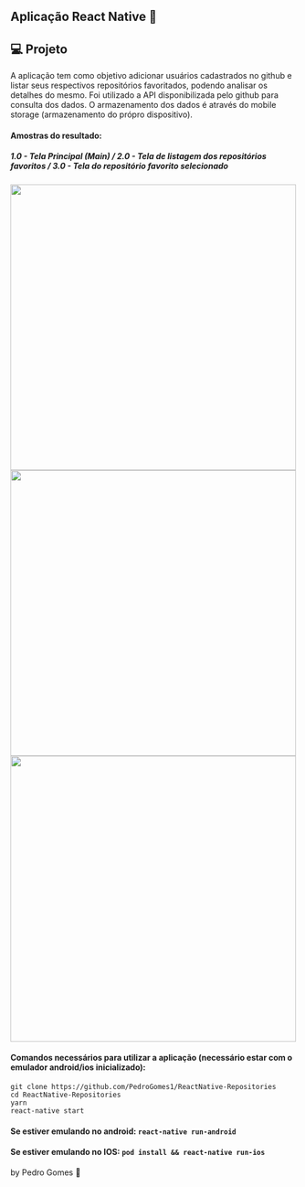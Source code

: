  ## Aplicação React Native :rocket:

## :computer: Projeto

A aplicação tem como objetivo adicionar usuários cadastrados no github e listar seus respectivos repositórios favoritados, podendo analisar os detalhes do mesmo. Foi utilizado a API disponibilizada pelo github para consulta dos dados. O armazenamento dos dados é através do mobile storage (armazenamento do própro dispositivo).

#### Amostras do resultado:

##### 1.0 - Tela Principal (Main)  / 2.0 - Tela de listagem dos repositórios favoritos / 3.0 - Tela do repositório favorito selecionado
<div>
<img src="https://user-images.githubusercontent.com/45200253/75474512-e0748600-5975-11ea-91e2-5c5fe7f3633e.png" height="500" width="">
<img src="https://user-images.githubusercontent.com/45200253/75475536-b8862200-5977-11ea-8ffe-123bae849312.png" height="500" width="">
<img src="https://user-images.githubusercontent.com/45200253/75475601-d2276980-5977-11ea-8a24-5eb77325902f.png" height="500" width="">
</div>


#### Comandos necessários para utilizar a aplicação (necessário estar com o emulador android/ios inicializado):
````
git clone https://github.com/PedroGomes1/ReactNative-Repositories
cd ReactNative-Repositories
yarn
react-native start
````
#### Se estiver emulando no android: ``react-native run-android``
#### Se estiver emulando no IOS: ``pod install && react-native run-ios`` 

by Pedro Gomes :wave:
